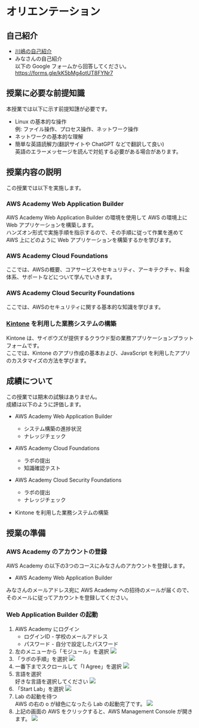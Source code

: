 # オリエンテーション
## 自己紹介
- [川嶋の自己紹介](../Introduce_Myself/index.md)
- みなさんの自己紹介  
  以下の Google フォームから回答してください。  
  https://forms.gle/kK5bMg4otUT8FYNr7

## 授業に必要な前提知識
本授業では以下に示す前提知譓が必要です。

- Linux の基本的な操作  
  例: ファイル操作、プロセス操作、ネットワーク操作
- ネットワークの基本的な理解
- 簡単な英語読解力(翻訳サイトや ChatGPT などで翻訳して良い)  
  英語のエラーメッセージを読んで対処する必要がある場合があります。

## 授業内容の説明
この授業では以下を実施します。

### AWS Academy Web Application Builder
AWS Academy Web Application Builder の環境を使用して AWS の環境上に Web アプリケーションを構築します。  
ハンズオン形式で実施手順を指示するので、その手順に従って作業を進めて AWS 上にどのように Web アプリケーションを構築するかを学びます。

### AWS Academy Cloud Foundations
ここでは、AWSの概要、コアサービスやセキュリティ、アーキテクチャ、料金体系、サポートなどについて学んでいきます。

### AWS Academy Cloud Security Foundations
ここでは、AWSのセキュリティに関する基本的な知識を学びます。

### [Kintone](https://kintone.cybozu.co.jp/) を利用した業務システムの構築
Kintone は、サイボウズが提供するクラウド型の業務アプリケーションプラットフォームです。  
ここでは、Kintone のアプリ作成の基本および、JavaScript を利用したアプリのカスタマイズの方法を学びます。

## 成績について
この授業では期末の試験はありません。  
成績は以下のように評価します。

- AWS Academy Web Application Builder  
    - システム構築の進捗状況
    - ナレッジチェック

- AWS Academy Cloud Foundations  
    - ラボの提出
    - 知識確認テスト

- AWS Academy Cloud Security Foundations  
    - ラボの提出
    - ナレッジチェック

- Kintone を利用した業務システムの構築  

## 授業の準備
### AWS Academy のアカウントの登録
AWS Academy の以下の3つのコースにみなさんのアカウントを登録します。

- AWS Academy Web Application Builder

みなさんのメールアドレス宛に AWS Academy への招待のメールが届くので、そのメールに従ってアカウントを登録してください。

### Web Application Builder の起動
1. AWS Academy にログイン
    - ログインID - 学校のメールアドレス
    - パスワード - 自分で設定したパスワード
2. 左のメニューから「モジュール」を選択
![](./img/home.png)
3. 「ラボの手順」を選択
![](./img/lab_procedure.png)
4. 一番下までスクロールして「I Agree」を選択
![](./img/terms_and_conditions.png)
5. 言語を選択  
好きな言語を選択してください
![](./img/select_language.png)
6. 「Start Lab」を選択
![](./img/start_lab.png)
7. Lab の起動を待つ  
AWS の右の o が緑色になったら Lab の起動完了です。
![](./img/complete_starting_lab.png)
8. 上記の画面の AWS をクリックすると、AWS Management Console が開きます。
![](./img/management_console.png)
